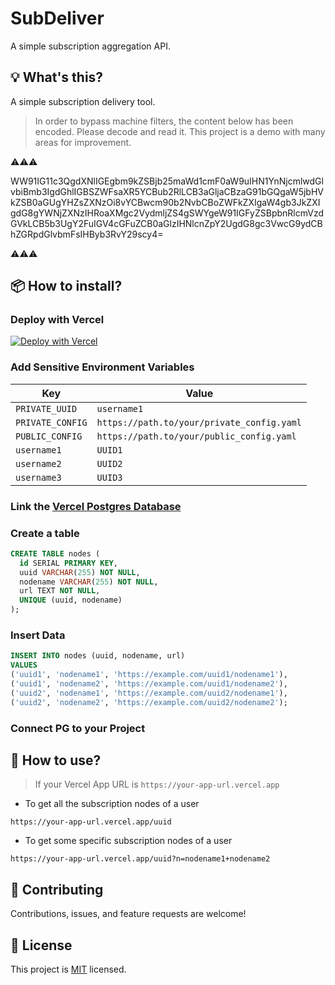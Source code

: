 # SubDeliver

A simple subscription aggregation API.

## 💡 What's this?

A simple subscription delivery tool.

> In order to bypass machine filters, the content below has been encoded. Please decode and read it.
> This project is a demo with many areas for improvement.

⚠️⚠️⚠️

WW91IG11c3QgdXNlIGEgbm9kZSBjb25maWd1cmF0aW9uIHN1YnNjcmlwdGlvbiBmb3IgdGhlIGBSZWFsaXR5YCBub2RlLCB3aGljaCBzaG91bGQgaW5jbHVkZSB0aGUgYHZsZXNzOi8vYCBwcm90b2NvbCBoZWFkZXIgaW4gb3JkZXIgdG8gYWNjZXNzIHRoaXMgc2VydmljZS4gSWYgeW91IGFyZSBpbnRlcmVzdGVkLCB5b3UgY2FuIGV4cGFuZCB0aGlzIHNlcnZpY2UgdG8gc3VwcG9ydCBhZGRpdGlvbmFsIHByb3RvY29scy4=

⚠️⚠️⚠️

## 📦 How to install?

### Deploy with Vercel

[![Deploy with Vercel](https://vercel.com/button)](https://vercel.com/new/clone?repository-url=https%3A%2F%2Fgithub.com%2FMrered%2Fsubd)

### Add Sensitive Environment Variables

Key | Value
--- | ---
`PRIVATE_UUID` | `username1`
`PRIVATE_CONFIG` | `https://path.to/your/private_config.yaml`
`PUBLIC_CONFIG` | `https://path.to/your/public_config.yaml`
`username1` | `UUID1`
`username2` | `UUID2`
`username3` | `UUID3`

### Link the [Vercel Postgres Database](https://vercel.com/storage/postgres)

### Create a table

```sql
CREATE TABLE nodes (
  id SERIAL PRIMARY KEY,
  uuid VARCHAR(255) NOT NULL,
  nodename VARCHAR(255) NOT NULL,
  url TEXT NOT NULL,
  UNIQUE (uuid, nodename)
);
```

### Insert Data

```sql
INSERT INTO nodes (uuid, nodename, url)
VALUES
('uuid1', 'nodename1', 'https://example.com/uuid1/nodename1'),
('uuid1', 'nodename2', 'https://example.com/uuid1/nodename2'),
('uuid2', 'nodename1', 'https://example.com/uuid2/nodename1'),
('uuid2', 'nodename2', 'https://example.com/uuid2/nodename2');
```

### Connect PG to your Project

## 🚀 How to use?

> If your Vercel App URL is `https://your-app-url.vercel.app`

- To get all the subscription nodes of a user

```url
https://your-app-url.vercel.app/uuid
```

- To get some specific subscription nodes of a user

```url
https://your-app-url.vercel.app/uuid?n=nodename1+nodename2
```

## 🤝 Contributing

Contributions, issues, and feature requests are welcome!

## 📝 License

This project is [MIT](./LICENSE) licensed.
